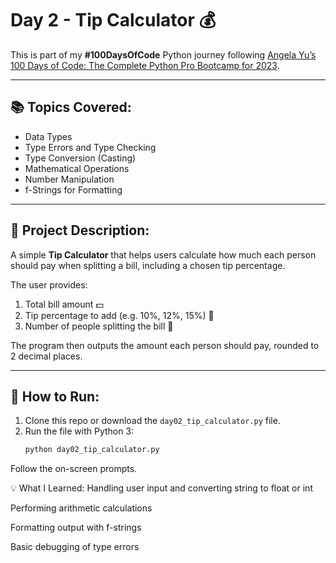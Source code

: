 
# Day 2 - Tip Calculator 💰

This is part of my **#100DaysOfCode** Python journey following [Angela Yu’s 100 Days of Code: The Complete Python Pro Bootcamp for 2023](https://www.udemy.com/course/100-days-of-code/).

---

## 📚 Topics Covered:
- Data Types
- Type Errors and Type Checking
- Type Conversion (Casting)
- Mathematical Operations
- Number Manipulation
- f-Strings for Formatting

---

## 📝 Project Description:
A simple **Tip Calculator** that helps users calculate how much each person should pay when splitting a bill, including a chosen tip percentage.

The user provides:
1. Total bill amount 💵
2. Tip percentage to add (e.g. 10%, 12%, 15%) 🧮
3. Number of people splitting the bill 👥

The program then outputs the amount each person should pay, rounded to 2 decimal places.

---

## 🚀 How to Run:
1. Clone this repo or download the `day02_tip_calculator.py` file.
2. Run the file with Python 3:
   ```bash
   python day02_tip_calculator.py
Follow the on-screen prompts.

💡 What I Learned:
Handling user input and converting string to float or int

Performing arithmetic calculations

Formatting output with f-strings

Basic debugging of type errors